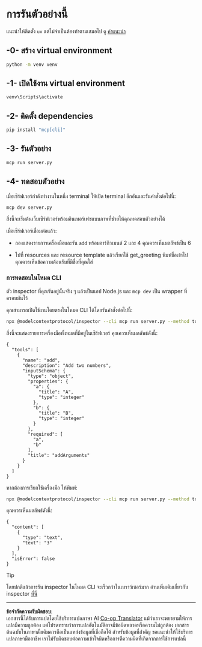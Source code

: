 <!--
CO_OP_TRANSLATOR_METADATA:
{
  "original_hash": "d4c162484df410632550a4a357d40341",
  "translation_date": "2025-09-03T16:08:56+00:00",
  "source_file": "03-GettingStarted/01-first-server/solution/python/README.md",
  "language_code": "th"
}
-->
# การรันตัวอย่างนี้

แนะนำให้ติดตั้ง `uv` แต่ไม่จำเป็นต้องทำตามเสมอไป ดู [คำแนะนำ](https://docs.astral.sh/uv/#highlights)

## -0- สร้าง virtual environment

```bash
python -m venv venv
```

## -1- เปิดใช้งาน virtual environment

```bash
venv\Scripts\activate
```

## -2- ติดตั้ง dependencies

```bash
pip install "mcp[cli]"
```

## -3- รันตัวอย่าง

```bash
mcp run server.py
```

## -4- ทดสอบตัวอย่าง

เมื่อเซิร์ฟเวอร์กำลังทำงานในหนึ่ง terminal ให้เปิด terminal อีกอันและรันคำสั่งต่อไปนี้:

```bash
mcp dev server.py
```

สิ่งนี้จะเริ่มต้นเว็บเซิร์ฟเวอร์พร้อมอินเทอร์เฟซแบบภาพที่ช่วยให้คุณทดสอบตัวอย่างได้

เมื่อเซิร์ฟเวอร์เชื่อมต่อแล้ว:

- ลองแสดงรายการเครื่องมือและรัน `add` พร้อมอาร์กิวเมนต์ 2 และ 4 คุณควรเห็นผลลัพธ์เป็น 6

- ไปที่ resources และ resource template แล้วเรียกใช้ get_greeting พิมพ์ชื่อเข้าไป คุณควรเห็นข้อความต้อนรับที่มีชื่อที่คุณใส่

### การทดสอบในโหมด CLI

ตัว inspector ที่คุณรันอยู่นั้นจริง ๆ แล้วเป็นแอป Node.js และ `mcp dev` เป็น wrapper ที่ครอบมันไว้

คุณสามารถเปิดใช้งานโดยตรงในโหมด CLI ได้โดยรันคำสั่งต่อไปนี้:

```bash
npx @modelcontextprotocol/inspector --cli mcp run server.py --method tools/list
```

สิ่งนี้จะแสดงรายการเครื่องมือทั้งหมดที่มีอยู่ในเซิร์ฟเวอร์ คุณควรเห็นผลลัพธ์ดังนี้:

```text
{
  "tools": [
    {
      "name": "add",
      "description": "Add two numbers",
      "inputSchema": {
        "type": "object",
        "properties": {
          "a": {
            "title": "A",
            "type": "integer"
          },
          "b": {
            "title": "B",
            "type": "integer"
          }
        },
        "required": [
          "a",
          "b"
        ],
        "title": "addArguments"
      }
    }
  ]
}
```

หากต้องการเรียกใช้เครื่องมือ ให้พิมพ์:

```bash
npx @modelcontextprotocol/inspector --cli mcp run server.py --method tools/call --tool-name add --tool-arg a=1 --tool-arg b=2
```

คุณควรเห็นผลลัพธ์ดังนี้:

```text
{
  "content": [
    {
      "type": "text",
      "text": "3"
    }
  ],
  "isError": false
}
```

> [!TIP]
> โดยปกติแล้วการรัน inspector ในโหมด CLI จะเร็วกว่าในเบราว์เซอร์มาก
> อ่านเพิ่มเติมเกี่ยวกับ inspector [ที่นี่](https://github.com/modelcontextprotocol/inspector)

---

**ข้อจำกัดความรับผิดชอบ**:  
เอกสารนี้ได้รับการแปลโดยใช้บริการแปลภาษา AI [Co-op Translator](https://github.com/Azure/co-op-translator) แม้ว่าเราจะพยายามให้การแปลมีความถูกต้อง แต่โปรดทราบว่าการแปลอัตโนมัติอาจมีข้อผิดพลาดหรือความไม่ถูกต้อง เอกสารต้นฉบับในภาษาดั้งเดิมควรถือเป็นแหล่งข้อมูลที่เชื่อถือได้ สำหรับข้อมูลที่สำคัญ ขอแนะนำให้ใช้บริการแปลภาษามืออาชีพ เราไม่รับผิดชอบต่อความเข้าใจผิดหรือการตีความผิดที่เกิดจากการใช้การแปลนี้